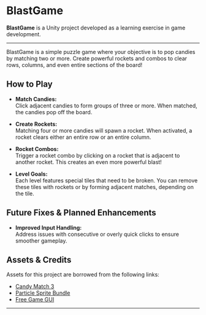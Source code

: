 # BlastGame

**BlastGame** is a Unity project developed as a learning exercise in game development.

---
BlastGame is a simple puzzle game where your objective is to pop candies by matching two or more. Create powerful rockets and combos to clear rows, columns, and even entire sections of the board!


## How to Play

- **Match Candies:**  
  Click adjacent candies to form groups of three or more. When matched, the candies pop off the board.

- **Create Rockets:**  
  Matching four or more candies will spawn a rocket. When activated, a rocket clears either an entire row or an entire column.

- **Rocket Combos:**  
  Trigger a rocket combo by clicking on a rocket that is adjacent to another rocket. This creates an even more powerful blast!

- **Level Goals:**  
  Each level features special tiles that need to be broken. You can remove these tiles with rockets or by forming adjacent matches, depending on the tile.

## Future Fixes & Planned Enhancements

- **Improved Input Handling:**  
  Address issues with consecutive or overly quick clicks to ensure smoother gameplay.


## Assets & Credits

Assets for this project are borrowed from the following links:
- [Candy Match 3](https://opengameart.org/content/candy-match-3)
- [Particle Sprite Bundle](https://rhymetraveler.itch.io/particle-sprite-bundle)
- [Free Game GUI](https://pzuh.itch.io/free-game-gui)


---

